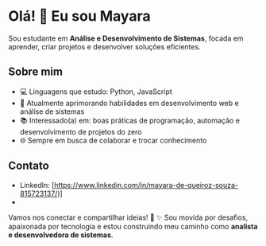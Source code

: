 # Olá! 👋 Eu sou Mayara

Sou estudante em **Análise e Desenvolvimento de Sistemas**, focada em aprender, criar projetos e desenvolver soluções eficientes.  

## Sobre mim
- 💻 Linguagens que estudo: Python, JavaScript 
- 🌱 Atualmente aprimorando habilidades em desenvolvimento web e análise de sistemas  
- 📚 Interessado(a) em: boas práticas de programação, automação e desenvolvimento de projetos do zero  
- 🌐 Sempre em busca de colaborar e trocar conhecimento  

## Contato
- LinkedIn: [https://www.linkedin.com/in/mayara-de-queiroz-souza-815723137/)]  
-
Vamos nos conectar e compartilhar ideias! 🚀
✨ Sou movida por desafios, apaixonada por tecnologia e estou construindo meu caminho como **analista e desenvolvedora de sistemas**.

